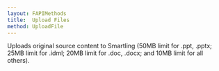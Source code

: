 ```yaml
---
layout: FAPIMethods
title:  Upload Files
method: UploadFile
---
```


Uploads original source content to Smartling (50MB limit for .ppt, .pptx; 25MB limit for .idml; 20MB limit for .doc, .docx; and 10MB limit for all others).